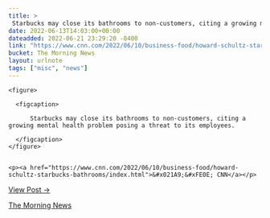 ```yaml
---
title: > 
 Starbucks may close its bathrooms to non-customers, citing a growing mental health problem posing a threat to its employees.
date: 2022-06-13T14:03:00+00:00
dateadded: 2022-06-21 23:29:20 -0400
link: "https://www.cnn.com/2022/06/10/business-food/howard-schultz-starbucks-bathrooms/index.html"
bucket: The Morning News
layout: urlnote
tags: ["misc", "news"]
--- 
```




  
    
  

  
    <figure>
      
      <figcaption>
        
          Starbucks may close its bathrooms to non-customers, citing a growing mental health problem posing a threat to its employees.
        
      </figcaption>
    </figure>

    
    <p><a href="https://www.cnn.com/2022/06/10/business-food/howard-schultz-starbucks-bathrooms/index.html">&#x021A9;&#xFE0E; CNN</a></p>
    
  
  <p><a href="https://themorningnews.org/p/starbucks-may-close-its-bathrooms-to-non-customers">View Post &rarr;</a></p>



 <!-- end excerpt --> 
<div class='bucket'><a class='internal-link' href='/buckets/the-morning-news'>The Morning News</a></div> 
